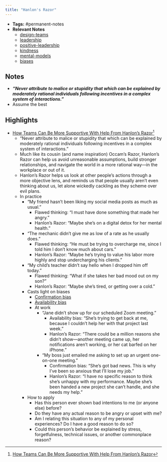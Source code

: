 ```yaml
---
title: "Hanlon's Razor"
---
```


- **Tags:** #permanent-notes 
- **Relevant Notes**
	- [design-teams](notes/skills/design/design-teams.md)
	- [leadership](moc/leadership.md)
	- [positive-leadership](notes/perdev/leadership/positive-leadership.md)
	- [kindness](moc/kindness.md)
	- [mental-models](notes/perdev/ltc/mental-models.md)
	- [biases](notes/sciences/psycho/biases.md)

## Notes
- ***“Never attribute to malice or stupidity that which can be explained by moderately rational individuals following incentives in a complex system of interactions.”*** 
- Assume the best

## Highlights
- [How Teams Can Be More Supportive With Help From Hanlon’s Razor](https://blog.trello.com/trello-hanlons-razor)[^1]
	- “Never attribute to malice or stupidity that which can be explained by moderately rational individuals following incentives in a complex system of interactions.”  
	- Much like its cousin (and name inspiration) Occam’s Razor, Hanlon’s Razor can help us avoid unreasonable assumptions, build stronger relationships, and navigate the world in a more rational way—in the workplace or out of it. 
	- Hanlon’s Razor helps us look at other people’s actions through a more objective lens, and reminds us that people usually aren’t even thinking about us, let alone wickedly cackling as they scheme over evil plans. 
	- In practice
		- “My friend hasn’t been liking my social media posts as much as usual.”
			- Flawed thinking: “I must have done something that made her angry.”
			- Hanlon’s Razor: “Maybe she’s on a digital detox for her mental health.” 
		- “The mechanic didn’t give me as low of a rate as he usually does.”
			- Flawed thinking: “He must be trying to overcharge me, since I told him I don’t know much about cars.” 
			- Hanlon’s Razor: “Maybe he’s trying to value his labor more highly and stop undercharging his clients.” 
		- “My child’s teacher didn’t say hello when I dropped him off today.” 
			- Flawed thinking: “What if she takes her bad mood out on my son?” 
			- Hanlon’s Razor: “Maybe she’s tired, or getting over a cold.” 
		- Casts light on biases
			- [Confirmation bias](notes/sciences/psycho/confirmation-bias.md)
			- [Availability bias](notes/sciences/psycho/availability-bias.md)
			- At work
				- “Jane didn’t show up for our scheduled Zoom meeting.” 
					- Availability bias: “She’s trying to get back at me, because I couldn’t help her with that project last week.”
					- Hanlon’s Razor: “There could be a million reasons she didn’t show—another meeting came up, her notifications aren’t working, or her cat barfed on her iPhone.”
				- “My boss just emailed me asking to set up an urgent one-on-one meeting.”
					- Confirmation bias: “She’s got bad news. This is why I’ve been so anxious that I’ll lose my job.”
					- Hanlon’s Razor: “I have no specific reason to think she’s unhappy with my performance. Maybe she’s been handed a new project she can’t handle, and she needs my help.”
		- How to apply
			- Has this person ever shown bad intentions to me (or anyone else) before?
			- Do they have any actual reason to be angry or upset with me?
			- Am I relating this situation to any of my personal experiences? Do I have a good reason to do so?
			- Could this person’s behavior be explained by stress, forgetfulness, technical issues, or another commonplace reason? 

[^1]: [How Teams Can Be More Supportive With Help From Hanlon’s Razor](https://blog.trello.com/trello-hanlons-razor)
